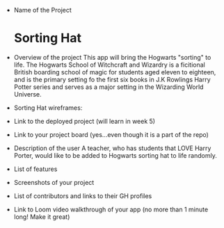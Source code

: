 - Name of the Project
  # Sorting Hat

- Overview of the project
  This app will bring the Hogwarts "sorting" to life. The Hogwarts School of Witchcraft and Wizardry is a ficitional British boarding school of magic for students aged eleven to eighteen, and is the primary setting fo the first six books in J.K Rowlings Harry Potter  series and serves as a major setting in the Wizarding World Universe.    
  
- Sorting Hat wireframes: 

- Link to the deployed project (will learn in week 5)

- Link to your project board (yes...even though it is a part of the repo)

- Description of the user
  A teacher, who has students that LOVE Harry Porter,  would like to be added to Hogwarts sorting hat to life randomly.

- List of features

- Screenshots of your project

- List of contributors and links to their GH profiles

- Link to Loom video walkthrough of your app (no more than 1 minute long! Make it great)